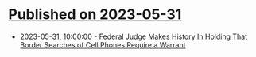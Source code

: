 # [Published on 2023-05-31](index.md)

* [2023-05-31, 10:00:00](https://yro.slashdot.org/story/23/05/31/0439200/federal-judge-makes-history-in-holding-that-border-searches-of-cell-phones-require-a-warrant?utm_source=rss1.0mainlinkanon&utm_medium=feed) - [Federal Judge Makes History In Holding That Border Searches of Cell Phones Require a Warrant](https://yro.slashdot.org/story/23/05/31/0439200/federal-judge-makes-history-in-holding-that-border-searches-of-cell-phones-require-a-warrant?utm_source=rss1.0mainlinkanon&utm_medium=feed)
